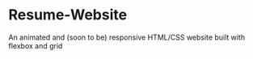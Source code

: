 # Resume-Website
An animated and (soon to be) responsive HTML/CSS website built with flexbox and grid
